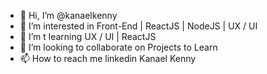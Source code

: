 - 👋 Hi, I’m @kanaelkenny
- 👀 I’m interested in Front-End | ReactJS | NodeJS | UX / UI
- 🌱 I’m t learning UX / UI | ReactJS
- 💞️ I’m looking to collaborate on Projects to Learn
- 📫 How to reach me linkedin Kanael Kenny

<!---
kanaelkenny/kanaelkenny is a ✨ special ✨ repository because its `README.md` (this file) appears on your GitHub profile.
You can click the Preview link to take a look at your changes.
--->
